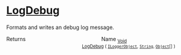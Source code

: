 # [LogDebug](./ILoggerObjectExtensions-100663354.md)

Formats and writes an debug log message.

Returns<img width=200/>Name
<sub>[Void](https://docs.microsoft.com/en-us/dotnet/api/System.Void)</sub><img width=200/><sub>[LogDebug](./ILoggerObjectExtensions-100663354.md) ( [`ILoggerObject`](./../ILoggerObject.md), [`String`](https://docs.microsoft.com/en-us/dotnet/api/System.String), [`Object`](https://docs.microsoft.com/en-us/dotnet/api/System.Object)[] )</sub><br>


